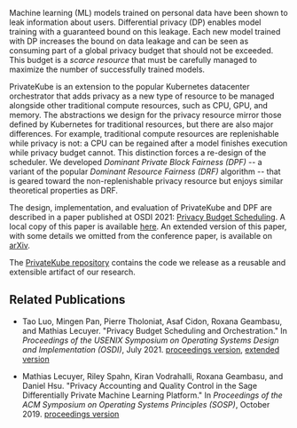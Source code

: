 Machine learning (ML) models trained on personal data have been shown to leak information about users. Differential privacy (DP) enables model training with a guaranteed bound on this leakage. Each new model trained with DP increases the bound on data leakage and can be seen as consuming part of a global privacy budget that should not be exceeded. This
budget is a *scarce resource* that must be carefully managed to maximize the number of successfully trained models.

PrivateKube is an extension to the popular Kubernetes datacenter orchestrator that adds privacy as a new type of resource to be managed alongside other traditional compute resources, such as CPU, GPU, and memory.  The abstractions we design for the privacy resource mirror those defined by Kubernetes for traditional resources, but there are also major differences. For example, traditional compute resources are replenishable while privacy is not: a CPU can be regained after a model finishes execution while privacy
budget cannot. This distinction forces a re-design of the scheduler.  We developed *Dominant Private Block Fairness (DPF)* -- a variant of the popular *Dominant Resource Fairness (DRF)* algorithm -- that is geared toward the non-replenishable privacy resource but enjoys similar theoretical properties as DRF.

The design, implementation, and evaluation of PrivateKube and DPF are described in a paper published at OSDI 2021: [Privacy Budget Scheduling](https://www.usenix.org/conference/osdi21/presentation/luo).  A local copy of this paper is available [here](https://columbia.github.io/PrivateKube/papers/osdi2021privatekube.pdf).  An extended version of this paper, with some details we omitted from the conference paper, is available on [arXiv](https://arxiv.org/abs/2106.15335).

The [PrivateKube repository](https://github.com/columbia/PrivateKube) contains the code we release as a reusable and extensible artifact of our research.

## Related Publications

* Tao Luo, Mingen Pan, Pierre Tholoniat, Asaf Cidon, Roxana Geambasu, and Mathias Lecuyer. "Privacy Budget Scheduling and Orchestration." In *Proceedings of the USENIX Symposium on Operating Systems Design and Implementation (OSDI)*, July 2021. [proceedings version](papers/osdi2021privatekube.pdf), [extended version](https://arxiv.org/abs/2106.15335)

* Mathias Lecuyer, Riley Spahn, Kiran Vodrahalli, Roxana Geambasu, and Daniel Hsu. "Privacy Accounting and Quality Control in the Sage Differentially Private Machine Learning Platform." In *Proceedings of the ACM Symposium on Operating Systems Principles (SOSP)*, October 2019. [proceedings version](papers/sosp2019sage.pdf)
